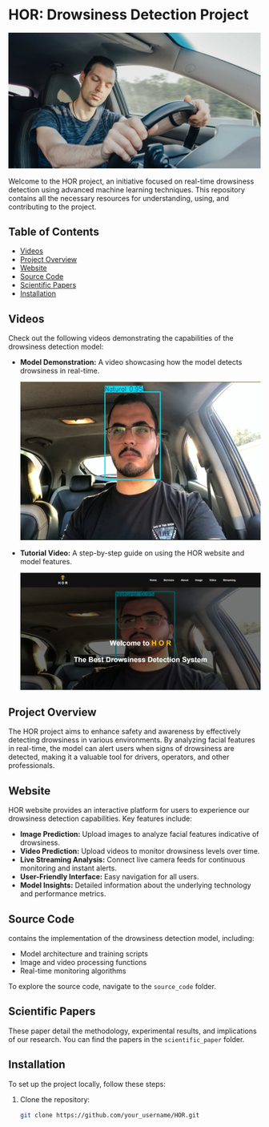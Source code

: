 # HOR: Drowsiness Detection Project

![Drowsiness Detection](github_images/intro.jpg)

Welcome to the HOR project, an initiative focused on real-time drowsiness detection using advanced machine learning techniques. This repository contains all the necessary resources for understanding, using, and contributing to the project.

## Table of Contents

- [Videos](#videos)
- [Project Overview](#project-overview)
- [Website](#website)
- [Source Code](#source-code)
- [Scientific Papers](#scientific-papers)
- [Installation](#installation)

## Videos

Check out the following videos demonstrating the capabilities of the drowsiness detection model:

- **Model Demonstration:** A video showcasing how the model detects drowsiness in real-time.
  
  [![Model Demonstration](github_images/video_pic.png)](https://youtu.be/E-cnls_1q7U)

- **Tutorial Video:** A step-by-step guide on using the HOR website and model features.
  
  [![Tutorial Video](github_images/home.png)](https://youtu.be/ce0sdXH-I6E)




## Project Overview

The HOR project aims to enhance safety and awareness by effectively detecting drowsiness in various environments. By analyzing facial features in real-time, the model can alert users when signs of drowsiness are detected, making it a valuable tool for drivers, operators, and other professionals.

## Website

HOR website provides an interactive platform for users to experience our drowsiness detection capabilities. Key features include:

- **Image Prediction:** Upload images to analyze facial features indicative of drowsiness.
- **Video Prediction:** Upload videos to monitor drowsiness levels over time.
- **Live Streaming Analysis:** Connect live camera feeds for continuous monitoring and instant alerts.
- **User-Friendly Interface:** Easy navigation for all users.
- **Model Insights:** Detailed information about the underlying technology and performance metrics.


## Source Code

 contains the implementation of the drowsiness detection model, including:

- Model architecture and training scripts
- Image and video processing functions
- Real-time monitoring algorithms

To explore the source code, navigate to the `source_code` folder.

## Scientific Papers

These paper detail the methodology, experimental results, and implications of our research. You can find the papers in the `scientific_paper` folder.

## Installation

To set up the project locally, follow these steps:

1. Clone the repository:
   ```bash
   git clone https://github.com/your_username/HOR.git

